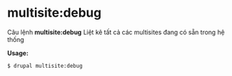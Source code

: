 # multisite:debug
Câu lệnh **multisite:debug** Liệt kê tất cả các multisites đang có sẵn trong hệ thống

**Usage:**
```
$ drupal multisite:debug 
```
